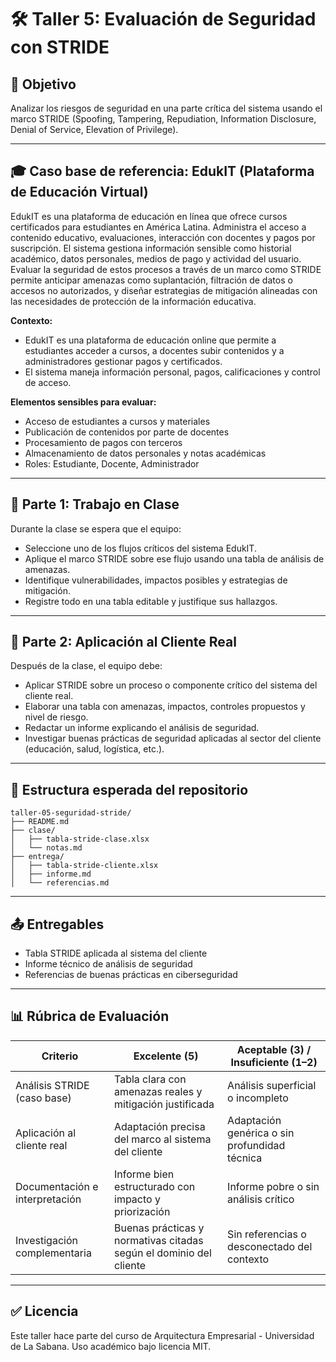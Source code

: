 # 🛠️ Taller 5: Evaluación de Seguridad con STRIDE

## 🎯 Objetivo

Analizar los riesgos de seguridad en una parte crítica del sistema usando el marco STRIDE (Spoofing, Tampering, Repudiation, Information Disclosure, Denial of Service, Elevation of Privilege).

---

## 🎓 Caso base de referencia: EdukIT (Plataforma de Educación Virtual)

EdukIT es una plataforma de educación en línea que ofrece cursos certificados para estudiantes en América Latina. Administra el acceso a contenido educativo, evaluaciones, interacción con docentes y pagos por suscripción. El sistema gestiona información sensible como historial académico, datos personales, medios de pago y actividad del usuario. Evaluar la seguridad de estos procesos a través de un marco como STRIDE permite anticipar amenazas como suplantación, filtración de datos o accesos no autorizados, y diseñar estrategias de mitigación alineadas con las necesidades de protección de la información educativa.

**Contexto:**
- EdukIT es una plataforma de educación online que permite a estudiantes acceder a cursos, a docentes subir contenidos y a administradores gestionar pagos y certificados.
- El sistema maneja información personal, pagos, calificaciones y control de acceso.

**Elementos sensibles para evaluar:**

- Acceso de estudiantes a cursos y materiales
- Publicación de contenidos por parte de docentes
- Procesamiento de pagos con terceros
- Almacenamiento de datos personales y notas académicas
- Roles: Estudiante, Docente, Administrador

---

## 🧪 Parte 1: Trabajo en Clase

Durante la clase se espera que el equipo:

- Seleccione uno de los flujos críticos del sistema EdukIT.
- Aplique el marco STRIDE sobre ese flujo usando una tabla de análisis de amenazas.
- Identifique vulnerabilidades, impactos posibles y estrategias de mitigación.
- Registre todo en una tabla editable y justifique sus hallazgos.

---

## 🧠 Parte 2: Aplicación al Cliente Real

Después de la clase, el equipo debe:

- Aplicar STRIDE sobre un proceso o componente crítico del sistema del cliente real.
- Elaborar una tabla con amenazas, impactos, controles propuestos y nivel de riesgo.
- Redactar un informe explicando el análisis de seguridad.
- Investigar buenas prácticas de seguridad aplicadas al sector del cliente (educación, salud, logística, etc.).

---

## 📁 Estructura esperada del repositorio

```
taller-05-seguridad-stride/
├── README.md
├── clase/
│   ├── tabla-stride-clase.xlsx
│   └── notas.md
├── entrega/
│   ├── tabla-stride-cliente.xlsx
│   ├── informe.md
│   └── referencias.md
```

---

## 📤 Entregables

- Tabla STRIDE aplicada al sistema del cliente
- Informe técnico de análisis de seguridad
- Referencias de buenas prácticas en ciberseguridad

---

## 📊 Rúbrica de Evaluación

| Criterio                            | Excelente (5)                                                           | Aceptable (3) / Insuficiente (1–2)                      |
|-------------------------------------|--------------------------------------------------------------------------|----------------------------------------------------------|
| Análisis STRIDE (caso base)         | Tabla clara con amenazas reales y mitigación justificada                | Análisis superficial o incompleto                       |
| Aplicación al cliente real          | Adaptación precisa del marco al sistema del cliente                     | Adaptación genérica o sin profundidad técnica           |
| Documentación e interpretación      | Informe bien estructurado con impacto y priorización                    | Informe pobre o sin análisis crítico                    |
| Investigación complementaria        | Buenas prácticas y normativas citadas según el dominio del cliente      | Sin referencias o desconectado del contexto             |

---

## ✅ Licencia

Este taller hace parte del curso de Arquitectura Empresarial - Universidad de La Sabana. Uso académico bajo licencia MIT.

